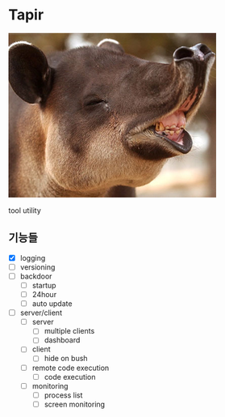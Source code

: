 # Tapir

![tapir](/tapir.jpg)

tool utility

## 기능들

- [x] logging
- [ ] versioning
- [ ] backdoor
    - [ ] startup
    - [ ] 24hour
    - [ ] auto update
- [ ] server/client
    - [ ] server
        - [ ] multiple clients
        - [ ] dashboard
    - [ ] client
        - [ ] hide on bush
    - [ ] remote code execution
        - [ ] code execution
    - [ ] monitoring
        - [ ] process list
        - [ ] screen monitoring
